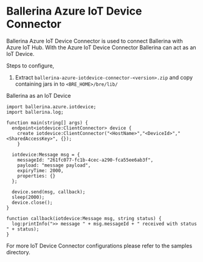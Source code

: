 # Ballerina Azure IoT Device Connector

Ballerina Azure IoT Device Connector is used to connect Ballerina with Azure IoT Hub. With the Azure IoT Device Connector Ballerina can act as an IoT Device.

Steps to configure,
1. Extract `ballerina-azure-iotdevice-connector-<version>.zip` and copy containing jars in to `<BRE_HOME>/bre/lib/`

Ballerina as an IoT Device

```ballerina
import ballerina.azure.iotdevice;
import ballerina.log;

function main(string[] args) {
  endpoint<iotdevice:ClientConnector> device {
    create iotdevice:ClientConnector("<HostName>","<DeviceId>","<SharedAccessKey>", {});
    }

  iotdevice:Message msg = {
    messageId: "261fc077-fc1b-4cec-a290-fca55ee6ab3f",
    payload: "message payload",
    expiryTime: 2000,
    properties: {}
  };

  device.send(msg, callback);
  sleep(2000);
  device.close();
}

function callback(iotdevice:Message msg, string status) {
  log:printInfo(">> message " + msg.messageId + " received with status " + status);
}
```

For more IoT Device Connector configurations please refer to the samples directory.
